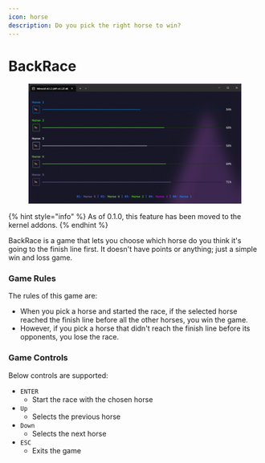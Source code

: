 ```yaml
---
icon: horse
description: Do you pick the right horse to win?
---
```


# BackRace

<figure><img src="../../../../.gitbook/assets/image (92).png" alt=""><figcaption></figcaption></figure>

{% hint style="info" %}
As of 0.1.0, this feature has been moved to the kernel addons.
{% endhint %}

BackRace is a game that lets you choose which horse do you think it's going to the finish line first. It doesn't have points or anything; just a simple win and loss game.

### Game Rules

The rules of this game are:

* When you pick a horse and started the race, if the selected horse reached the finish line before all the other horses, you win the game.
* However, if you pick a horse that didn't reach the finish line before its opponents, you lose the race.

### Game Controls

Below controls are supported:

* `ENTER`
  * Start the race with the chosen horse
* `Up`
  * Selects the previous horse
* `Down`
  * Selects the next horse
* `ESC`
  * Exits the game
